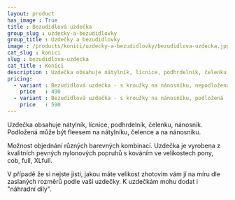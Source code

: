 ```yaml
---
layout: product
has_image : True
title : Bezudidlová uzdečka
group_slug : uzdecky-a-bezudidlovky
group_title : Uzdečky a bezudidlovky
image : /products/konici/uzdecky-a-bezudidlovky/bezudidlova-uzdecka.jpg
cat_slug : konici
slug : bezudidlova-uzdecka
cat_title : Koníci
description : Uzdečka obsahuje nátylník, lícnice, podhrdelník, čelenku, nánosník.Podložená může být fleesem na nátylníku, čelence a na nánosníku.
pricing:
  - variant : Bezudidlová uzdečka - s kroužky na nánosníku, nepodložená
    price   : 490
  - variant : Bezudidlová uzdečka - s kroužky na nánosníku, podložená
    price   : 590
---
```


Uzdečka obsahuje nátylník, lícnice, podhrdelník, čelenku, nánosník.
Podložená může být fleesem na nátylníku, čelence a na nánosníku.

Možnost objednání různých barevných kombinací.
Uzdečka je vyrobena z kvalitních pevných nylonových popruhů s kováním ve velikostech pony, cob, full, XLfull.

V případě že si nejste jisti, jakou máte velikost zhotovím vám jí na míru dle zaslaných rozměrů podle vaší uzdečky.
K uzdečkám mohu dodat i "náhradní díly".

